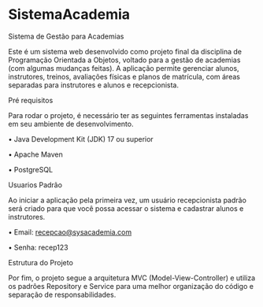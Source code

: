 # SistemaAcademia
Sistema de Gestão para Academias

Este é um sistema web desenvolvido como projeto final da disciplina de Programação Orientada a Objetos, voltado para a gestão de academias (com algumas mudanças feitas).
A aplicação permite gerenciar alunos, instrutores, treinos, avaliações físicas e planos de matrícula, com áreas separadas para instrutores e alunos e recepcionista.


Pré requisitos

Para rodar o projeto, é necessário ter as seguintes ferramentas instaladas em seu ambiente de desenvolvimento.

• Java Development Kit (JDK) 17 ou superior

• Apache Maven

• PostgreSQL


Usuarios Padrão

Ao iniciar a aplicação pela primeira vez, um usuário recepcionista padrão será criado para que você possa acessar o sistema e cadastrar alunos e instrutores.

• Email: recepcao@sysacademia.com

• Senha: recep123


Estrutura do Projeto

Por fim, o projeto segue a arquitetura MVC (Model-View-Controller) e utiliza os padrôes Repository e Service para uma melhor organização do código e separação de responsabilidades.
